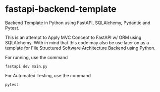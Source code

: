 # fastapi-backend-template
Backend Template in Python using FastAPI, SQLAlchemy, Pydantic and Pytest.

This is an attempt to Apply MVC Concept to FastAPI w/ ORM using SQLAlchemy. With in mind that this code may also be use later on as a template for File Structured Software Architecture Backend using Python.

For running, use the command 
```
fastapi dev main.py
```

For Automated Testing, use the command
```
pytest
```
